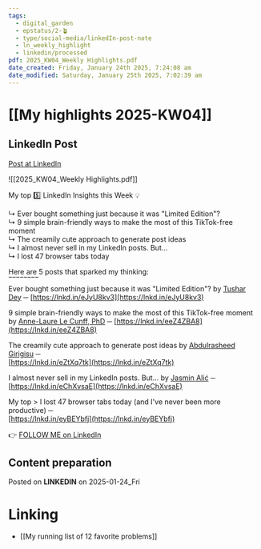```yaml
---
tags:
  - digital_garden
  - epstatus/2-🪴
  - type/social-media/linkedIn-post-note
  - ln_weekly_highlight
  - linkedin/processed
pdf: 2025_KW04_Weekly Highlights.pdf
date_created: Friday, January 24th 2025, 7:24:08 am
date_modified: Saturday, January 25th 2025, 7:02:39 am
---
```

# [[My highlights 2025-KW04]]
## LinkedIn Post
[Post at LinkedIn](https://www.linkedin.com/posts/sebastiankamilli_kw-4-2025-highlights-activity-7288450952863379456-gqnC?utm_source=share&utm_medium=member_desktop)

![[2025_KW04_Weekly Highlights.pdf]]

My top 5️⃣ LinkedIn Insights this Week 💡  
  
↳ Ever bought something just because it was "Limited Edition"?  
↳ 9 simple brain-friendly ways to make the most of this TikTok-free moment  
↳ The creamily cute approach to generate post ideas  
↳ I almost never sell in my LinkedIn posts. But...  
↳ I lost 47 browser tabs today  
  
Here are 5 posts that sparked my thinking:  
‾‾‾‾‾‾‾‾  
Ever bought something just because it was "Limited Edition"? by [Tushar Dey](https://www.linkedin.com/in/tushardey777/) ─ [https://lnkd.in/eJyU8kv3](https://lnkd.in/eJyU8kv3)  
  
9 simple brain-friendly ways to make the most of this TikTok-free moment by [Anne-Laure Le Cunff, PhD](https://www.linkedin.com/in/neuranne/) ─ [https://lnkd.in/eeZ4ZBA8](https://lnkd.in/eeZ4ZBA8)  
  
The creamily cute approach to generate post ideas by [Abdulrasheed Girigisu](https://www.linkedin.com/in/rasheedg/) ─  
[https://lnkd.in/eZtXq7tk](https://lnkd.in/eZtXq7tk)  
  
I almost never sell in my LinkedIn posts. But... by [Jasmin Alić](https://www.linkedin.com/in/alicjasmin/) ─ [https://lnkd.in/eChXvsaE](https://lnkd.in/eChXvsaE)  
  
My top > I lost 47 browser tabs today (and I've never been more productive) ─  
[https://lnkd.in/eyBEYbfj](https://lnkd.in/eyBEYbfj)

👉 [FOLLOW ME on LinkedIn](https://www.linkedin.com/comm/mynetwork/discovery-see-all?usecase=PEOPLE_FOLLOWS&followMember=sebastiankamilli)

## Content preparation



Posted on **LINKEDIN** on 2025-01-24_Fri
# Linking
+ [[My running list of 12 favorite problems]]
